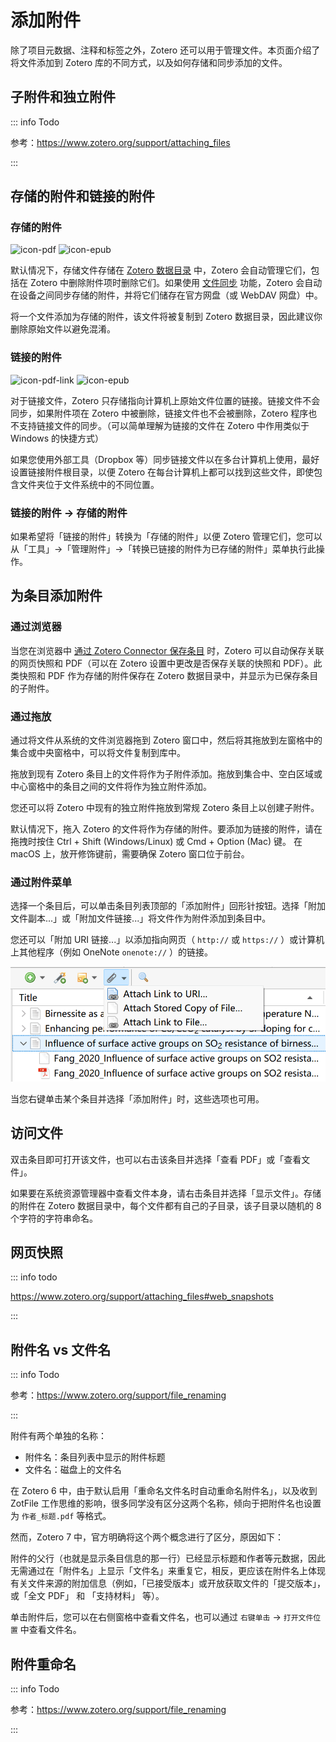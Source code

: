 # 添加附件

除了项目元数据、注释和标签之外，Zotero 还可以用于管理文件。本页面介绍了将文件添加到 Zotero 库的不同方式，以及如何存储和同步添加的文件。

## 子附件和独立附件

::: info Todo

参考：<https://www.zotero.org/support/attaching_files>

:::

## 存储的附件和链接的附件

### 存储的附件

![icon-pdf](../assets/icons/item-type/attachment-pdf.svg) ![icon-epub](../assets/icons/item-type/attachment-epub.svg)

默认情况下，存储文件存储在 [Zotero 数据目录](./backup.md#数据文件) 中，Zotero 会自动管理它们，包括在 Zotero 中删除附件项时删除它们。如果使用 [文件同步](./sync.md) 功能，Zotero 会自动在设备之间同步存储的附件，并将它们储存在官方网盘（或 WebDAV 网盘）中。

将一个文件添加为存储的附件，该文件将被复制到 Zotero 数据目录，因此建议你删除原始文件以避免混淆。

### 链接的附件

![icon-pdf-link](../assets/icons/item-type/attachment-pdf-link.svg) ![icon-epub](../assets/icons/item-type/attachment-epub-link.svg)

对于链接文件，Zotero 只存储指向计算机上原始文件位置的链接。链接文件不会同步，如果附件项在 Zotero 中被删除，链接文件也不会被删除，Zotero 程序也不支持链接文件的同步。（可以简单理解为链接的文件在 Zotero 中作用类似于 Windows 的快捷方式）

如果您使用外部工具（Dropbox 等）同步链接文件以在多台计算机上使用，最好设置链接附件根目录，以便 Zotero 在每台计算机上都可以找到这些文件，即使包含文件夹位于文件系统中的不同位置。

### 链接的附件 → 存储的附件

如果希望将「链接的附件」转换为「存储的附件」以便 Zotero 管理它们，您可以从「工具」→「管理附件」→「转换已链接的附件为已存储的附件」菜单执行此操作。

## 为条目添加附件

### 通过浏览器

当您在浏览器中 [通过 Zotero Connector 保存条目](./add-items.md#通过浏览器添加条目) 时，Zotero 可以自动保存关联的网页快照和 PDF（可以在 Zotero 设置中更改是否保存关联的快照和 PDF）。此类快照和 PDF 作为存储的附件保存在 Zotero 数据目录中，并显示为已保存条目的子附件。

### 通过拖放

通过将文件从系统的文件浏览器拖到 Zotero 窗口中，然后将其拖放到左窗格中的集合或中央窗格中，可以将文件复制到库中。

拖放到现有 Zotero 条目上的文件将作为子附件添加。拖放到集合中、空白区域或中心窗格中的条目之间的文件将作为独立附件添加。

您还可以将 Zotero 中现有的独立附件拖放到常规 Zotero 条目上以创建子附件。

默认情况下，拖入 Zotero 的文件将作为存储的附件。要添加为链接的附件，请在拖拽时按住 Ctrl + Shift (Windows/Linux) 或 Cmd + Option (Mac) 键。 在 macOS 上，放开修饰键前，需要确保 Zotero 窗口位于前台。

### 通过附件菜单

选择一个条目后，可以单击条目列表顶部的「添加附件」回形针按钮。选择「附加文件副本...」或「附加文件链接...」将文件作为附件添加到条目中。

您还可以「附加 URI 链接...」以添加指向网页（ `http://` 或 `https://` ）或计算机上其他程序（例如 OneNote `onenote://` ）的链接。

![添加附件](../assets/images/添加附件.png)

当您右键单击某个条目并选择「添加附件」时，这些选项也可用。

## 访问文件

双击条目即可打开该文件，也可以右击该条目并选择「查看 PDF」或「查看文件」。

如果要在系统资源管理器中查看文件本身，请右击条目并选择「显示文件」。存储的附件在 Zotero 数据目录中，每个文件都有自己的子目录，该子目录以随机的 8 个字符的字符串命名。

## 网页快照

::: info todo

<https://www.zotero.org/support/attaching_files#web_snapshots>

:::

## 附件名 vs 文件名

::: info Todo

参考：<https://www.zotero.org/support/file_renaming>

:::

附件有两个单独的名称：

- 附件名：条目列表中显示的附件标题
- 文件名：磁盘上的文件名

在 Zotero 6 中，由于默认启用「重命名文件名时自动重命名附件名」，以及收到 ZotFile 工作思维的影响，很多同学没有区分这两个名称，倾向于把附件名也设置为 `作者_标题.pdf` 等格式。

然而，Zotero 7 中，官方明确将这个两个概念进行了区分，原因如下：

附件的父行（也就是显示条目信息的那一行）已经显示标题和作者等元数据，因此无需通过在「附件名」上显示「文件名」来重复它，相反，更应该在附件名上体现有关文件来源的附加信息（例如，「已接受版本」或开放获取文件的「提交版本」，或「全文 PDF」 和 「支持材料」 等）。

单击附件后，您可以在右侧窗格中查看文件名，也可以通过 `右键单击` → `打开文件位置` 中查看文件名。

## 附件重命名

::: info Todo

参考：<https://www.zotero.org/support/file_renaming>

:::

